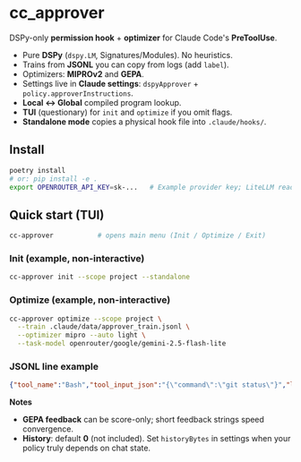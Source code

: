 # cc_approver

DSPy-only **permission hook** + **optimizer** for Claude Code's **PreToolUse**.

- Pure **DSPy** (`dspy.LM`, Signatures/Modules). No heuristics.
- Trains from **JSONL** you can copy from logs (add `label`).
- Optimizers: **MIPROv2** and **GEPA**.
- Settings live in **Claude settings**: `dspyApprover` + `policy.approverInstructions`.
- **Local ↔ Global** compiled program lookup.
- **TUI** (questionary) for `init` and `optimize` if you omit flags.
- **Standalone mode** copies a physical hook file into `.claude/hooks/`.

## Install

```bash
poetry install
# or: pip install -e .
export OPENROUTER_API_KEY=sk-...   # Example provider key; LiteLLM reads it.
```

## Quick start (TUI)

```bash
cc-approver           # opens main menu (Init / Optimize / Exit)
```

### Init (example, non-interactive)

```bash
cc-approver init --scope project --standalone
```

### Optimize (example, non-interactive)

```bash
cc-approver optimize --scope project \
  --train .claude/data/approver_train.jsonl \
  --optimizer mipro --auto light \
  --task-model openrouter/google/gemini-2.5-flash-lite
```

### JSONL line example

```json
{"tool_name":"Bash","tool_input_json":"{\"command\":\"git status\"}","label":"allow"}
```

**Notes**

* **GEPA feedback** can be score-only; short feedback strings speed convergence.
* **History**: default **0** (not included). Set `historyBytes` in settings when your policy truly depends on chat state.